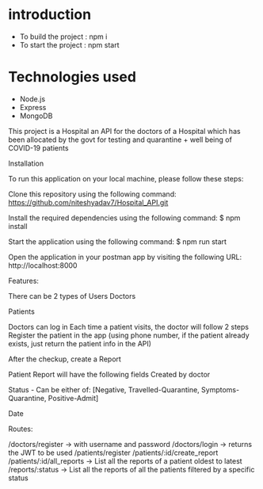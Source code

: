 # introduction
- To build the project : npm i
- To start the project : npm start

# Technologies used
- Node.js
- Express
- MongoDB

This project is a Hospital an API for the doctors of a Hospital which has been allocated by the govt for testing and quarantine + well being of COVID-19 patients

Installation

To run this application on your local machine, please follow these steps:

Clone this repository using the following command: https://github.com/niteshyadav7/Hospital_API.git

Install the required dependencies using the following command: $ npm install

Start the application using the following command: $ npm run start

Open the application in your postman app by visiting the following URL: http://localhost:8000

Features:

There can be 2 types of Users
Doctors

Patients

Doctors can log in
Each time a patient visits, the doctor will follow 2 steps
Register the patient in the app (using phone number, if the patient already exists, just return the patient info in the API)

After the checkup, create a Report

Patient Report will have the following fields
Created by doctor

Status - Can be either of: [Negative, Travelled-Quarantine, Symptoms-Quarantine, Positive-Admit]

Date

Routes:

/doctors/register → with username and password
/doctors/login → returns the JWT to be used
/patients/register
/patients/:id/create_report
/patients/:id/all_reports → List all the reports of a patient oldest to latest
/reports/:status → List all the reports of all the patients filtered by a specific status
